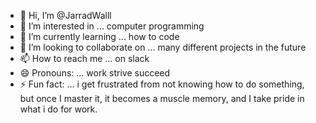 - 👋 Hi, I’m @JarradWalll
- 👀 I’m interested in ... computer programming
- 🌱 I’m currently learning ... how to code
- 💞️ I’m looking to collaborate on ... many different projects in the future
- 📫 How to reach me ... on slack
- 😄 Pronouns: ... work strive succeed
- ⚡ Fun fact: ... i get frustrated from not knowing how to do something, but once I master it, it becomes a muscle memory, and I take pride in what i do for work.

<!---
JarradWalll/JarradWalll is a ✨ special ✨ repository because its `README.md` (this file) appears on your GitHub profile.
You can click the Preview link to take a look at your changes.
--->
